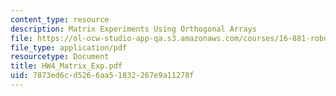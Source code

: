 ```yaml
---
content_type: resource
description: Matrix Experiments Using Orthogonal Arrays
file: https://ol-ocw-studio-app-qa.s3.amazonaws.com/courses/16-881-robust-system-design-summer-1998/7873ed6cd5266aa51832267e9a11278f_HW4_Matrix_Exp.pdf
file_type: application/pdf
resourcetype: Document
title: HW4_Matrix_Exp.pdf
uid: 7873ed6c-d526-6aa5-1832-267e9a11278f
---
```

